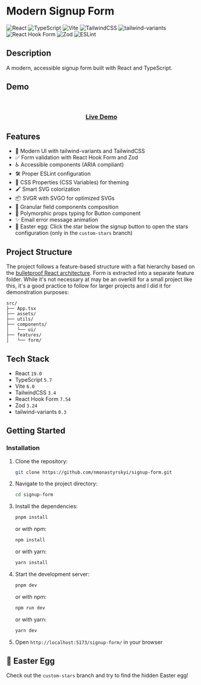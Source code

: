 # Modern Signup Form

![React](https://img.shields.io/badge/React-20232A?style=for-the-badge&logo=react&logoColor=61DAFB)
![TypeScript](https://img.shields.io/badge/TypeScript-007ACC?style=for-the-badge&logo=typescript&logoColor=white)
![Vite](https://img.shields.io/badge/Vite-B73BFE?style=for-the-badge&logo=vite&logoColor=FFD62E)
![TailwindCSS](https://img.shields.io/badge/Tailwind_CSS-38B2AC?style=for-the-badge&logo=tailwind-css&logoColor=white)
![tailwind-variants](https://img.shields.io/badge/tailwind--variants-FFD700?style=for-the-badge&logo=tailwind-css&logoColor=white)
![React Hook Form](https://img.shields.io/badge/React_Hook_Form-ec5990?style=for-the-badge&logo=react-hook-form&logoColor=white)
![Zod](https://img.shields.io/badge/Zod-0E1116?style=for-the-badge&logo=zod&logoColor=white)
![ESLint](https://img.shields.io/badge/ESLint-4B32C3?style=for-the-badge&logo=eslint&logoColor=white)

## Description 
A modern, accessible signup form built with React and TypeScript. 

## Demo
<br/>
<div align="center">
  <h3>
    <a href="https://nmonastyrskyi.github.io/signup-form/">
      Live Demo
    </a>
  </h3>
</div>

## Features
- 🎨 Modern UI with tailwind-variants and TailwindCSS
- ✅ Form validation with React Hook Form and Zod
- ♿️ Accessible components (ARIA compliant)
- 🛠 Proper ESLint configuration
- 🎨 CSS Properties (CSS Variables) for theming
- 🖌 Smart SVG colorization
- 📦 SVGR with SVGO for optimized SVGs
- 🧩 Granular field components composition
- 🔧 Polymorphic props typing for Button component
- ✨ Email error message animation
- 🌟 Easter egg: Click the star below the signup button to open the stars configuration (only in the `custom-stars` branch)

## Project Structure
The project follows a feature-based structure with a flat hierarchy based on the [bulletproof React architecture](https://github.com/alan2207/bulletproof-react/blob/master/docs/project-structure.md). Form is extracted into a separate feature folder. While it's not necessary at may be an overkill for a small project like this, it's a good practice to follow for larger projects and I did it for demonstration purposes:
```
src/
├── App.tsx
├── assets/
├── utils/
├── components/
│   └── ui/
├── features/
│   └── form/
```

## Tech Stack
- React `19.0`
- TypeScript `5.7`
- Vite `6.0`
- TailwindCSS `3.4`
- React Hook Form `7.54`
- Zod `3.24`
- tailwind-variants `0.3`

## Getting Started

### Installation
1. Clone the repository:
    ```sh
    git clone https://github.com/nmonastyrskyi/signup-form.git
    ```
2. Navigate to the project directory:
    ```sh
    cd signup-form
    ```
3. Install the dependencies:
    ```sh
    pnpm install
    ```
    or with npm:
    ```sh
    npm install
    ```
    or with yarn:
    ```sh
    yarn install
    ```
4. Start the development server:
    ```sh
    pnpm dev
    ```
    or with npm:
    ```sh
    npm run dev
    ```
    or with yarn:
    ```sh
    yarn dev
    ```
5. Open `http://localhost:5173/signup-form/` in your browser

## 🌟 Easter Egg 
Check out the `custom-stars` branch and try to find the hidden Easter egg!
